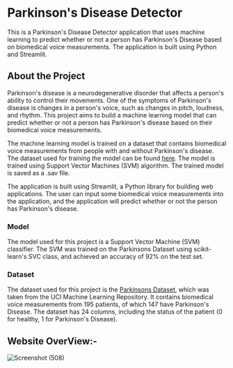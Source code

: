 # Parkinson's Disease Detector

This is a Parkinson's Disease Detector application that uses machine learning to predict whether or not a person has Parkinson's Disease based on biomedical voice measurements. The application is built using Python and Streamlit.

## About the Project

Parkinson's disease is a neurodegenerative disorder that affects a person's ability to control their movements. One of the symptoms of Parkinson's disease is changes in a person's voice, such as changes in pitch, loudness, and rhythm. This project aims to build a machine learning model that can predict whether or not a person has Parkinson's disease based on their biomedical voice measurements.

The machine learning model is trained on a dataset that contains biomedical voice measurements from people with and without Parkinson's disease. The dataset used for training the model can be found [here](https://github.com/dhrupad17/Parkinsons-Disease-Detector/blob/main/Parkinsson%20disease.csv). The model is trained using Support Vector Machines (SVM) algorithm. The trained model is saved as a .sav file.

The application is built using Streamlit, a Python library for building web applications. The user can input some biomedical voice measurements into the application, and the application will predict whether or not the person has Parkinson's disease.

### Model
The model used for this project is a Support Vector Machine (SVM) classifier. The SVM was trained on the Parkinsons Dataset using scikit-learn's SVC class, and achieved an accuracy of 92% on the test set.

### Dataset
The dataset used for this project is the [Parkinsons Dataset](https://github.com/dhrupad17/Parkinsons-Disease-Detector/blob/main/Parkinsson%20disease.csv), which was taken from the UCI Machine Learning Repository. It contains biomedical voice measurements from 195 patients, of which 147 have Parkinson's Disease. The dataset has 24 columns, including the status of the patient (0 for healthy, 1 for Parkinson's Disease).

## Website OverView:-

![Screenshot (508)](https://github.com/pranjay-poddar/Dev-Geeks/assets/91726340/71c7a16d-a4b6-4b50-bc3d-1a1cb81a39ba)
